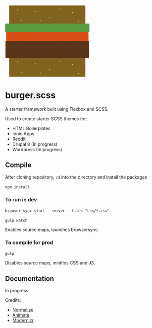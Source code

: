 ![Image of burger](https://raw.githubusercontent.com/m4tuna/burger/master/images/burger-xs.png)


# burger.scss

A starter framework built using Flexbox and SCSS.


Used to create starter SCSS themes for:
- HTML Boilerplates
- Ionic Apps
- Reddit
- Drupal 8 (In progress)
- Wordpress (In progress)


## Compile
After cloning repository, `cd` into the directory and install the packages

``npm install``

### To run in dev
``browser-sync start --server --files "css/*.css"``

``gulp watch``

Enables source maps, launches browsersync.

### To compile for prod
``gulp``

Disables source maps, minifies CSS and JS.


## Documentation

In progress.


Credits:
- [Normalize](http://normalize.css)
- [Animate](https://daneden.me/animate/)
- [Modernizr](https://github.com/danielguillan/modernizr-mixin)
